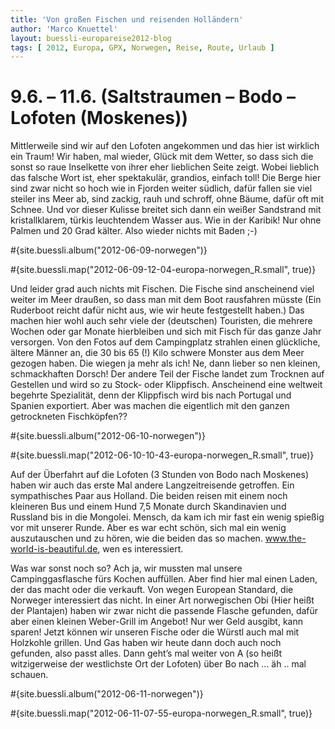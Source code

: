 ```yaml
---
title: 'Von großen Fischen und reisenden Holländern'
author: 'Marco Knuettel'
layout: buessli-europareise2012-blog
tags: [ 2012, Europa, GPX, Norwegen, Reise, Route, Urlaub ]
---
```

9.6. – 11.6. (Saltstraumen – Bodo – Lofoten (Moskenes))
=======================================================

Mittlerweile sind wir auf den Lofoten angekommen und das hier ist wirklich ein Traum! Wir haben, mal wieder, 
Glück mit dem Wetter, so dass sich die sonst so raue Inselkette von ihrer eher lieblichen Seite zeigt. Wobei 
lieblich das falsche Wort ist, eher spektakulär, grandios, einfach toll! Die Berge hier sind zwar nicht so 
hoch wie in Fjorden weiter südlich, dafür fallen sie viel steiler ins Meer ab, sind zackig, rauh und schroff, 
ohne Bäume, dafür oft mit Schnee. Und vor dieser Kulisse breitet sich dann ein weißer Sandstrand mit 
kristallklarem, türkis leuchtendem Wasser aus. Wie in der Karibik! Nur ohne Palmen und 20 Grad kälter. 
Also wieder nichts mit Baden ;-)

#{site.buessli.album("2012-06-09-norwegen")}

#{site.buessli.map("2012-06-09-12-04-europa-norwegen_R.small", true)}

Und leider grad auch nichts mit Fischen. Die Fische sind anscheinend viel weiter im Meer draußen, so dass 
man mit dem Boot rausfahren müsste (Ein Ruderboot reicht dafür nicht aus, wie wir heute festgestellt haben.) 
Das machen hier wohl auch sehr viele der (deutschen) Touristen, die mehrere Wochen oder gar Monate hierbleiben 
und sich mit Fisch für das ganze Jahr versorgen. Von den Fotos auf dem Campingplatz strahlen einen glückliche, 
ältere Männer an, die 30 bis 65 (!) Kilo schwere Monster aus dem Meer gezogen haben. Die wiegen ja mehr als ich! 
Ne, dann lieber so nen kleinen, schmackhaften Dorsch! Der andere Teil der Fische landet zum Trocknen auf Gestellen 
und wird so zu Stock- oder Klippfisch. Anscheinend eine weltweit begehrte Spezialität, denn der Klippfisch wird 
bis nach Portugal und Spanien exportiert. Aber was machen die eigentlich mit den ganzen getrockneten Fischköpfen??

#{site.buessli.album("2012-06-10-norwegen")}

#{site.buessli.map("2012-06-10-10-43-europa-norwegen_R.small", true)}

Auf der Überfahrt auf die Lofoten (3 Stunden von Bodo nach Moskenes) haben wir auch das erste Mal andere 
Langzeitreisende getroffen. Ein sympathisches Paar aus Holland. Die beiden reisen mit einem noch kleineren Bus 
und einem Hund 7,5 Monate durch Skandinavien und Russland bis in die Mongolei. Mensch, da kam ich mir fast ein 
wenig spießig vor mit unserer Runde. Aber es war echt schön, sich mal ein wenig auszutauschen und zu hören, wie 
die beiden das so machen. www.the-world-is-beautiful.de, wen es interessiert.

Was war sonst noch so? Ach ja, wir mussten mal unsere Campinggasflasche fürs Kochen auffüllen. Aber find hier mal 
einen Laden, der das macht oder die verkauft. Von wegen European Standard, die Norweger interessiert das nicht. 
In einer Art norwegischen Obi (Hier heißt der Plantajen) haben wir zwar nicht die passende Flasche gefunden, 
dafür aber einen kleinen Weber-Grill im Angebot! Nur wer Geld ausgibt, kann sparen! Jetzt können wir unseren 
Fische oder die Würstl auch mal mit Holzkohle grillen. Und Gas haben wir heute dann doch auch noch gefunden, 
also passt alles. Dann geht’s mal weiter von A (so heißt witzigerweise der westlichste Ort der Lofoten) über 
Bo nach ... äh .. mal schauen.

#{site.buessli.album("2012-06-11-norwegen")}

#{site.buessli.map("2012-06-11-07-55-europa-norwegen_R.small", true)}
